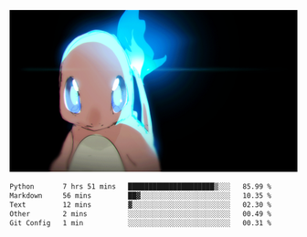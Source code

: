 [gif]: https://raw.githubusercontent.com/uysalserkan/uysalserkan/master/charmander-2.gif

![gif]

<!--
<div align="center">
<p>Profile Visitor Counter</p>
<img src="https://profile-counter.glitch.me/uysalserkan/count.svg" alt="hit counter" align="center">
</div>
-->
<!--START_SECTION:waka-->
```text
Python       7 hrs 51 mins   █████████████████████▒░░░   85.99 % 
Markdown     56 mins         ██▓░░░░░░░░░░░░░░░░░░░░░░   10.35 % 
Text         12 mins         ▓░░░░░░░░░░░░░░░░░░░░░░░░   02.30 % 
Other        2 mins          ░░░░░░░░░░░░░░░░░░░░░░░░░   00.49 % 
Git Config   1 min           ░░░░░░░░░░░░░░░░░░░░░░░░░   00.31 % 
```
<!--END_SECTION:waka-->


